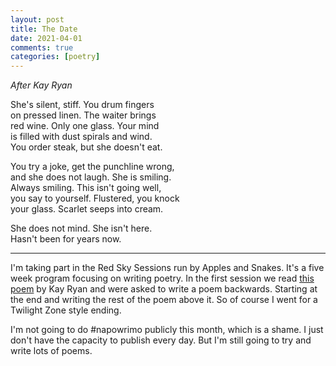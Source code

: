 ```yaml
---
layout: post
title: The Date
date: 2021-04-01
comments: true
categories: [poetry]
---
```


*After Kay Ryan*

She's silent, stiff. You drum fingers  
on pressed linen. The waiter brings  
red wine. Only one glass. Your mind   
is filled with dust spirals and wind.   
You order steak, but she doesn't eat.  

You try a joke, get the punchline wrong,  
and she does not laugh. She is smiling.   
Always smiling. This isn't going well,   
you say to yourself. Flustered, you knock  
your glass. Scarlet seeps into cream.   

She does not mind. She isn't here.   
Hasn't been for years now.  

***

I'm taking part in the Red Sky Sessions run by Apples and Snakes. It's a five week program focusing on writing poetry. In the first session we read [this poem](https://poets.org/poem/niagara-river) by Kay Ryan and were asked to write a poem backwards. Starting at the end and writing the rest of the poem above it. So of course I went for a Twilight Zone style ending.

I'm not going to do #napowrimo publicly this month, which is a shame. I just don't have the capacity to publish every day. But I'm still going to try and write lots of poems.
